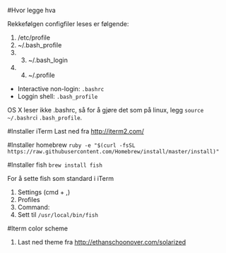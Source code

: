 #Hvor legge hva

Rekkefølgen configfiler leses er følgende:

1. /etc/profile
2. ~/.bash_profile
3. 3. ~/.bash_login
4. 4. ~/.profile

* Interactive non-login: `.bashrc`
* Loggin shell: `.bash_profile`

OS X leser ikke .bashrc, så for å gjøre det som på linux, legg 
`source ~/.bashrc`i `.bash_profile`. 

#Installer iTerm
Last ned fra http://iterm2.com/

#Installer homebrew
`ruby -e "$(curl -fsSL https://raw.githubusercontent.com/Homebrew/install/master/install)"`

#Installer fish
`brew install fish`

For å sette fish som standard i iTerm
1. Settings (cmd + ,)
2. Profiles
3. Command:
4. Sett til `/usr/local/bin/fish`

#Iterm color scheme
1. Last ned theme fra http://ethanschoonover.com/solarized


